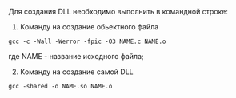 Для создания DLL необходимо выполнить в командной строке:

1. Команду на создание обьектного файла

```
gcc -c -Wall -Werror -fpic -O3 NAME.c NAME.o
```
где NAME - название исходного файла;

2. Команду на создание самой DLL

```
gcc -shared -o NAME.so NAME.o
```
